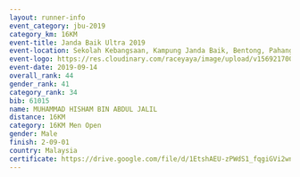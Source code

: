 ```yaml
---
layout: runner-info 
event_category: jbu-2019 
category_km: 16KM 
event-title: Janda Baik Ultra 2019 
event-location: Sekolah Kebangsaan, Kampung Janda Baik, Bentong, Pahang, Malaysia 
event-logo: https://res.cloudinary.com/raceyaya/image/upload/v1569217009/logo/janda-baik_vch1pc.jpg 
event-date: 2019-09-14
overall_rank: 44
gender_rank: 41
category_rank: 34
bib: 61015
name: MUHAMMAD HISHAM BIN ABDUL JALIL
distance: 16KM
category: 16KM Men Open
gender: Male
finish: 2-09-01
country: Malaysia
certificate: https://drive.google.com/file/d/1EtshAEU-zPWdS1_fqgiGVi2wniVALlo1/view?usp=sharing
---
```

